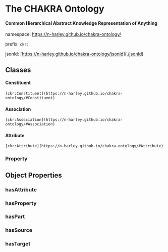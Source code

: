 # The CHAKRA Ontology

#### Common Hierarchical Abstract Knowledge Representation of Anything

namespace: <https://n-harley.github.io/chakra-ontology/>

prefix: `ckr:`

jsonld: [https://n-harley.github.io/chakra-ontology/jsonld](./jsonld)

## Classes

#### Constituent

`[ckr:Constituent](https://n-harley.github.io/chakra-ontology/#Constituent)`

#### Association

`[ckr:Association](https://n-harley.github.io/chakra-ontology/#Association)`

#### Attribute

`[ckr:Attribute](https://n-harley.github.io/chakra-ontology/#Attribute)`

### Property

## Object Properties

### hasAttribute
### hasProperty
### hasPart
### hasSource
### hasTarget
